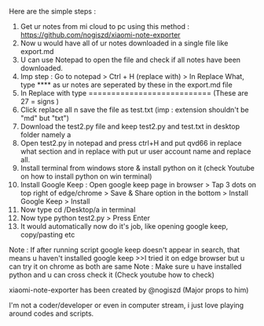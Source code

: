 Here are the simple steps :
1) Get ur notes from mi cloud to pc using this method : https://github.com/nogiszd/xiaomi-note-exporter
2) Now u would have all of ur notes downloaded in a single file like export.md
3) U can use Notepad to open the file and check if all notes have been downloaded.
4) Imp step : Go to notepad > Ctrl + H (replace with) > In Replace What, type    ****     as ur notes are seperated by these in the export.md file
5) In Replace with type     ===========================     (These are 27 = signs )
6) Click replace all n save the file as test.txt (imp : extension shouldn't be "md" but "txt")
7) Download the test2.py file and keep test2.py and test.txt in desktop folder namely  a
8) Open test2.py in notepad and press ctrl+H and put qvd66 in replace what section and in replace with put ur user account name and replace all.
9) Install terminal from windows store & install python on it (check Youtube on how to install python on win terminal) 
10) Install Google Keep :  Open google keep page in browser > Tap 3 dots on top right of edge/chrome > Save & Share option in the bottom > Install Google Keep > Install
9) Now type      cd /Desktop/a       in terminal  
11) Now type    python  test2.py  > Press Enter
12) It would automatically now do it's job, like opening google keep, copy/pasting etc

Note : If after running script google keep doesn't appear in search, that means u haven't installed google keep >>I tried it on edge browser but u can try it on chrome as both are same
Note : Make sure u have installed python and u can cross check it (Check youtube how to check)

xiaomi-note-exporter has been created by  @nogiszd 
(Major props to him)

I'm not a coder/developer or even in computer stream, i just love playing around codes and scripts.
